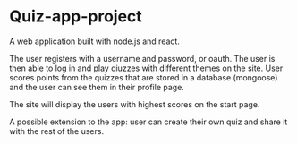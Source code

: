 # Quiz-app-project

A web application built with node.js and react. 

The user registers with a username and password, or oauth. The user is then able to log in and play qiuzzes with different themes on the site. User scores points from the quizzes that are stored in a database (mongoose) and the user can see them in their profile page.

The site will display the users with highest scores on the start page.

A possible extension to the app: user can create their own quiz and share it with the rest of the users. 
